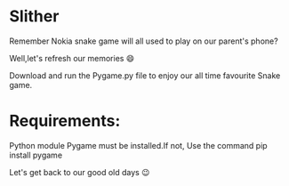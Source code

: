 # Slither

Remember Nokia snake game will all used to play on our parent's phone?

Well,let's refresh our memories 😄

Download and run the Pygame.py file to enjoy our all time favourite Snake game.


# Requirements:

Python module Pygame must be installed.If not, Use the command pip install pygame

Let's get back to our good old days 😉
